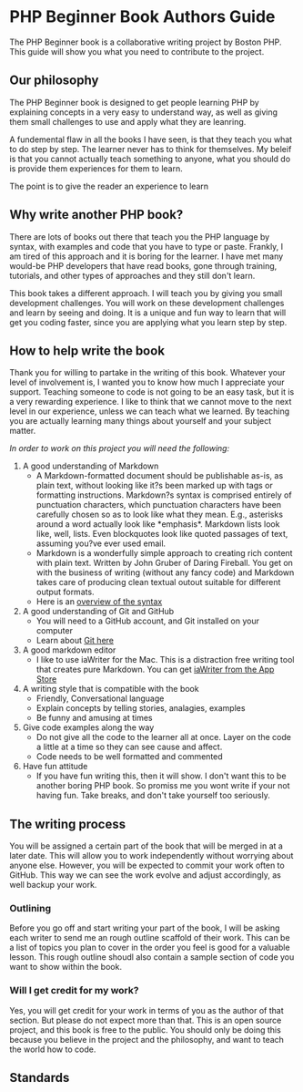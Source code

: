 # PHP Beginner Book Authors Guide
The PHP Beginner book is a collaborative writing project by Boston PHP. This guide will show you what you need to contribute to the project.

## Our philosophy
The PHP Beginner book is designed to get people learning PHP by explaining concepts in a very easy to understand way, as well as giving them small challenges to use and apply what they are leanring.

A fundemental flaw in all the books I have seen, is that they teach you what to do step by step. The learner never has to think for themselves. My beleif is that you cannot actually teach something to anyone, what you should do is provide them experiences for them to learn. 

The point is to give the reader an experience to learn

## Why write another PHP book?
There are lots of books out there that teach you the PHP language by syntax, with examples and code that you have to type or paste. Frankly, I am tired of this approach and it is boring for the learner. I have met many would-be PHP developers that have read books, gone through training, tutorials, and other types of approaches and they still don't learn.
 
This book takes a different approach. I will teach you by giving you small development challenges. You will work on these development challenges and learn by seeing and doing. It is a unique and fun way to learn that will get you coding faster, since you are applying what you learn step by step.

## How to help write the book
Thank you for willing to partake in the writing of this book. Whatever your level of involvement is, I wanted you to know how much I appreciate your support. Teaching someone to code is not going to be an easy task, but it is a very rewarding experience. I like to think that we cannot move to the next level in our experience, unless we can teach what we learned. By teaching you are actually learning many things about yourself and your subject matter.

*In order to work on this project you will need the following:*

1. A good understanding of Markdown
	- A Markdown-formatted document should be publishable as-is, as plain text, without looking like it?s been marked up with tags or formatting instructions. Markdown?s syntax is comprised entirely of punctuation characters, which punctuation characters have been carefully chosen so as to look like what they mean. E.g., asterisks around a word actually look like \*emphasis\*. Markdown lists look like, well, lists. Even blockquotes look like quoted passages of text, assuming you?ve ever used email.
	- Markdown is a wonderfully simple approach to creating rich content with plain text. Written by John Gruber of Daring Fireball. You get on with the business of writing (without any fancy code) and Markdown takes care of producing clean textual outout suitable for different output formats.
	- Here is an [overview of the syntax](http://daringfireball.net/projects/markdown/syntax)  
2. A good understanding of Git and GitHub
	- You will need to a GitHub account, and Git installed on your computer
	- Learn about [Git here](http://progit.org/book/ch1-3.html) 
3. A good markdown editor
	- I like to use iaWriter for the Mac. This is a distraction free writing tool that creates pure Markdown. You can get [iaWriter from the App Store](http://itunes.apple.com/us/app/ia-writer/id439623248?mt=12) 
4. A writing style that is compatible with the book
	- Friendly, Conversational language
	- Explain concepts by telling stories, analagies, examples
	- Be funny and amusing at times
5. Give code examples along the way
	- Do not give all the code to the learner all at once. Layer on the code a little at a time so they can see cause and affect.
	- Code needs to be well formatted and commented
6. Have fun attitude
	- If you have fun writing this, then it will show. I don't want this to be another boring PHP book. So promiss me you wont write if your not having fun. Take breaks, and don't take yourself too seriously. 

## The writing process
You will be assigned a certain part of the book that will be merged in at a later date. This will allow you to work independently without worrying about anyone else. However, you will be expected to commit your work often to GitHub. This way we can see the work evolve and adjust accordingly, as well backup your work.

### Outlining
Before you go off and start writing your part of the book, I will be asking each writer to send me an rough outline scaffold of their work. This can be a list of topics you plan to cover in the order you feel is good for a valuable lesson. This rough outline shoudl also contain a sample section of code you want to show within the book.

### Will I get credit for my work?
Yes, you will get credit for your work in terms of you as the author of that section. But please do not expect more than that. This is an open source project, and this book is free to the public. You should only be doing this because you believe in the project and the philosophy, and want to teach the world how to code.

## Standards